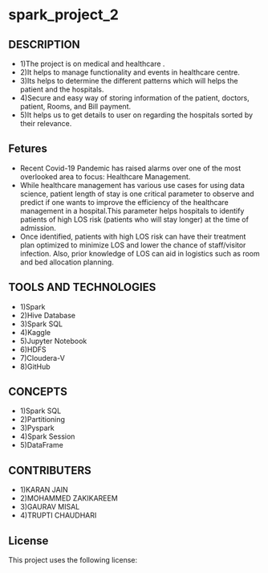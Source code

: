 # spark_project_2
## DESCRIPTION
* 1)The project is on medical and healthcare .
* 2)It helps to manage functionality and events in healthcare centre.
* 3)Its helps to determine the different patterns which will helps the patient and the hospitals.
* 4)Secure and easy way of storing information of the patient, doctors, patient, Rooms, and Bill payment.
* 5)It helps us to get details to user on regarding the hospitals sorted by their relevance.

## Fetures
* Recent Covid-19 Pandemic has raised alarms over one of the most overlooked area to focus: Healthcare Management. 
* While healthcare management has various use cases for using data science, patient length of stay is one critical parameter to observe and predict if one wants to improve the efficiency of the healthcare management in a hospital.This parameter helps hospitals to identify patients of high LOS risk (patients who will stay longer) at the time of admission. 
* Once identified, patients with high LOS risk can have their treatment plan optimized to minimize LOS and lower the chance of staff/visitor infection. Also, prior knowledge of LOS can aid in logistics such as room and bed allocation planning.

## TOOLS AND TECHNOLOGIES
* 1)Spark
* 2)Hive Database
* 3)Spark SQL
* 4)Kaggle
* 5)Jupyter Notebook
* 6)HDFS
* 7)Cloudera-V
* 8)GitHub

## CONCEPTS 
* 1)Spark SQL
* 2)Partitioning
* 3)Pyspark
* 4)Spark Session
* 5)DataFrame

## CONTRIBUTERS
* 1)KARAN JAIN
* 2)MOHAMMED ZAKIKAREEM
* 3)GAURAV MISAL
* 4)TRUPTI CHAUDHARI

## License
This project uses the following license: <MIT>
